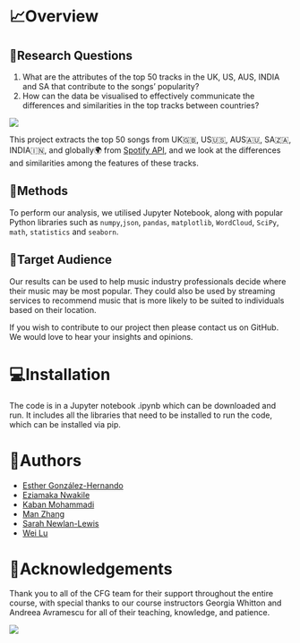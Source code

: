 # 📈Overview

## 📝Research Questions
1. What are the attributes of the top 50 tracks in the UK, US, AUS, INDIA and SA that contribute to the songs’ popularity? 
2. How can the data be visualised to effectively communicate the differences and similarities in the top tracks between countries?

<img src = 'https://www.freepnglogos.com/uploads/spotify-logo-png/spotify-icon-marilyn-scott-0.png'>

This project extracts the top 50 songs from UK🇬🇧, US🇺🇸, AUS🇦🇺, SA🇿🇦, INDIA🇮🇳, and globally🌍 from [Spotify API](https://api.spotify.com/v1/), and we look at the differences and similarities among the features of these tracks.

## 🔧Methods
To perform our analysis, we utilised Jupyter Notebook, along with popular Python libraries such as `numpy`,`json`, `pandas`, `matplotlib`, `WordCloud`, `SciPy`, `math`, `statistics` and `seaborn`. 

## 🎯Target Audience
Our results can be used to help music industry professionals decide where their music may be most popular. They could also be used by streaming services to recommend music that is more likely to be suited to individuals based on their location. 

If you wish to contribute to our project then please contact us on GitHub. We would love to hear your insights and opinions. 


# 💻Installation

The code is in a Jupyter notebook .ipynb which can be downloaded and run. It includes all the libraries that need to be installed to run the code, which can be installed via pip. 


# 🌟Authors

- [Esther González-Hernando](https://github.com/esthergonzalez4)
- [Eziamaka Nwakile](https://github.com/EziamakaNwakile/EziamakaNwakile)
- [Kaban Mohammadi](https://github.com/KabanMo)
- [Man Zhang](https://github.com/margogo12)
- [Sarah Newlan-Lewis](https://github.com/SarahNewlanLewis)
- [Wei Lu](https://github.com/eviii-in-reed)


# 💜Acknowledgements

Thank you to all of the CFG team for their support throughout the entire course, with special thanks to our course instructors Georgia Whitton and Andreea Avramescu for all of their teaching, knowledge, and patience. 

<img src = 'https://www.google.com/imgres?imgurl=https%3A%2F%2Fcodefirstgirls.com%2Fwp-content%2Fuploads%2F2022%2F04%2FCFGDegree-Logo-3.png&tbnid=NWmwkIc8_P7_OM&vet=12ahUKEwjFgaCSj5H_AhUUnCcCHbE4CD8QMygAegQIARB1..i&imgrefurl=https%3A%2F%2Fcodefirstgirls.com%2Fcourses%2F&docid=8vNPYS97LtC9OM&w=1000&h=500&q=cfg%20degree&ved=2ahUKEwjFgaCSj5H_AhUUnCcCHbE4CD8QMygAegQIARB1'>

